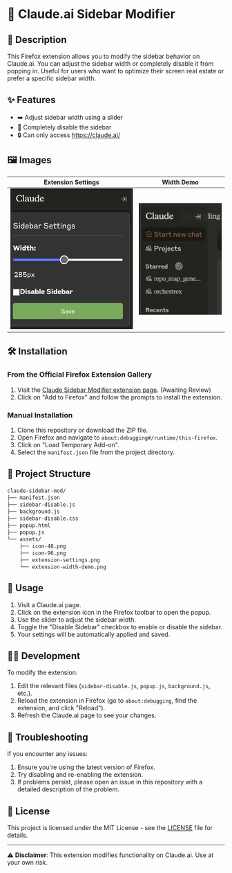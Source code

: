 # 🤖 Claude.ai Sidebar Modifier

## 🎯 Description
This Firefox extension allows you to modify the sidebar behavior on Claude.ai. You can adjust the sidebar width or completely disable it from popping in. Useful for users who want to optimize their screen real estate or prefer a specific sidebar width.

## ✨ Features
- ➡️ Adjust sidebar width using a slider
- 🚫 Completely disable the sidebar
- 🔒 Can only access https://claude.ai/

## 🖼️ Images

| Extension Settings | Width Demo |
|:------------------:|:----------:|
| ![Extension Settings](assets/extension-settings.png) | ![Width Demo](assets/extension-width-demo.png) |

## 🛠️ Installation
### From the Official Firefox Extension Gallery
1. Visit the [Claude Sidebar Modifier extension page](https://addons.mozilla.org/en-US/firefox/addon/claude-sidebar-modifier/). (Awaiting Review)
2. Click on "Add to Firefox" and follow the prompts to install the extension.

### Manual Installation
1. Clone this repository or download the ZIP file.
2. Open Firefox and navigate to `about:debugging#/runtime/this-firefox`.
3. Click on "Load Temporary Add-on".
4. Select the `manifest.json` file from the project directory.

## 📁 Project Structure
```
claude-sidebar-mod/
├── manifest.json
├── sidebar-disable.js
├── background.js
├── sidebar-disable.css
├── popup.html
├── popup.js
└── assets/
    ├── icon-48.png
    ├── icon-96.png
    ├── extension-settings.png
    └── extension-width-demo.png
```

## 🔧 Usage
1. Visit a Claude.ai page.
2. Click on the extension icon in the Firefox toolbar to open the popup.
3. Use the slider to adjust the sidebar width.
4. Toggle the "Disable Sidebar" checkbox to enable or disable the sidebar.
5. Your settings will be automatically applied and saved.

## 👨‍💻 Development
To modify the extension:
1. Edit the relevant files (`sidebar-disable.js`, `popup.js`, `background.js`, etc.).
2. Reload the extension in Firefox (go to `about:debugging`, find the extension, and click "Reload").
3. Refresh the Claude.ai page to see your changes.

## 🐛 Troubleshooting
If you encounter any issues:
1. Ensure you're using the latest version of Firefox.
2. Try disabling and re-enabling the extension.
3. If problems persist, please open an issue in this repository with a detailed description of the problem.

## 📄 License
This project is licensed under the MIT License - see the [LICENSE](LICENSE) file for details.

---
⚠️ **Disclaimer**: This extension modifies functionality on Claude.ai. Use at your own risk.
